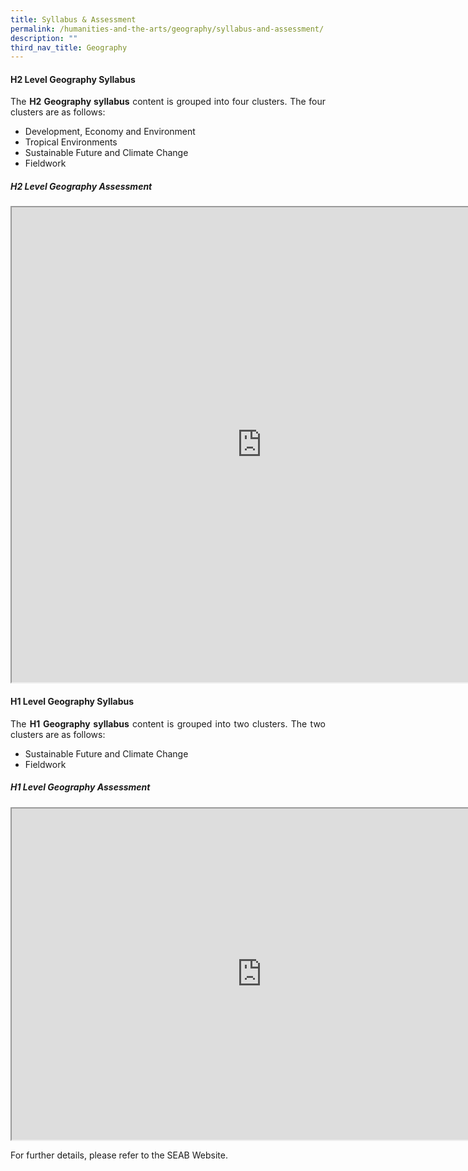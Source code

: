 ```yaml
---
title: Syllabus & Assessment
permalink: /humanities-and-the-arts/geography/syllabus-and-assessment/
description: ""
third_nav_title: Geography
---
```

<div align=justify>

<h4>H2 Level Geography Syllabus </h4>

<p>
The <b>H2 Geography syllabus</b> content is grouped into four clusters. The four clusters are as follows:</p>
<ul>
	<li>Development, Economy and Environment</li>
	<li>Tropical Environments</li>
	<li>Sustainable Future and Climate Change</li>
	<li>Fieldwork</li></ul>

<h5>H2 Level Geography Assessment</h5>
<iframe src="https://docs.google.com/document/d/e/2PACX-1vSPH30bPf8mJGJPdi5OckHs0iF8fLRiv2STe32TZZwzUGuayMxEAwnNdGv7BpF1Cyv9JdvxLIpFBr6U/pub?embedded=true" width=800px, height=760px, scrolling="no"></iframe>

<h4>H1 Level Geography Syllabus</h4>

<p>
The <b>H1 Geography syllabus</b> content is grouped into two clusters. The two clusters are as follows:</p>
<ul>
	<li>Sustainable Future and Climate Change</li>
	<li>Fieldwork</li></ul>

<h5>H1 Level Geography Assessment</h5>

<iframe src="https://docs.google.com/document/d/e/2PACX-1vRekieQehEbodQ9U0y0sTzgfZxZO-49NphDVnxfjGLnx4BjCVFM48PqoCm_5eQWA8WhuXk9Dd8bIGyq/pub?embedded=true" width=800px, height=530px, scrolling="no"></iframe>

<p>
For further details, please refer to the SEAB Website.</p>
</div>
